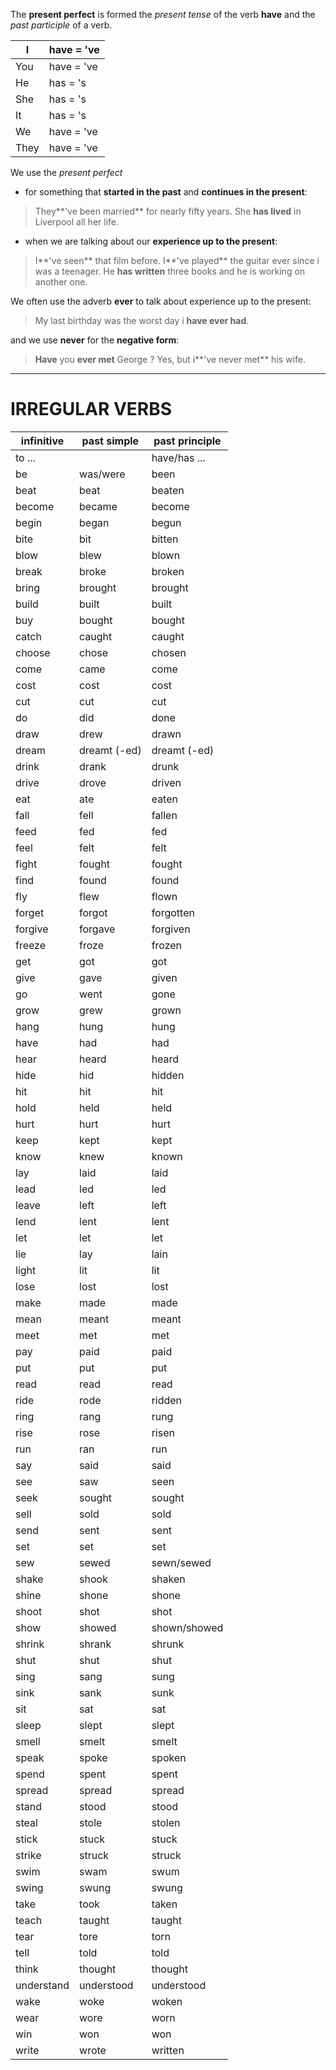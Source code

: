 The **present perfect** is formed the *present tense* of the verb **have** and the *past participle* of a verb.

| I | have = 've |
| --- | ---|
| You | have = 've |
| He | has = 's |
| She | has = 's |
| It | has = 's |
| We | have = 've |
| They | have = 've |

We use the *present perfect* 

* for something that **started in the past** and **continues in the present**:

> They**'ve been married** for nearly fifty years.
> She **has lived** in Liverpool all her life.

* when we are talking about our **experience up to the present**:

> I**'ve seen** that film before.
> I**'ve played** the guitar ever since i was a teenager.
> He **has written** three books and he is working on another one.

We often use the adverb **ever** to talk about experience up to the present:

> My last birthday was the worst day i **have ever had**.

and we use **never** for the **negative form**:

> **Have** you **ever met** George ?
> Yes, but i**'ve never met** his wife.

---

# IRREGULAR VERBS

| infinitive | past simple | past principle |
| --- | --- | --- |
|   to ...   |             |   have/has ... |
| be | was/were | been |
| beat | beat | beaten |
| become | became | become |
| begin | began | begun |
| bite | bit | bitten |
| blow | blew | blown |
| break | broke | broken |
| bring | brought | brought |
| build | built | built |
| buy | bought | bought |
| catch | caught | caught |
| choose | chose | chosen |
| come | came | come |
| cost | cost | cost |
| cut | cut | cut |
| do | did | done |
| draw | drew | drawn |
| dream | dreamt (-ed) | dreamt (-ed) |
| drink | drank | drunk |
| drive | drove | driven |
| eat | ate | eaten |
| fall | fell | fallen |
| feed | fed | fed |
| feel | felt | felt |
| fight | fought | fought |
| find | found | found |
| fly | flew | flown |
| forget | forgot | forgotten |
| forgive | forgave | forgiven |
| freeze | froze | frozen |
| get | got | got |
| give | gave | given |
| go | went | gone |
| grow | grew | grown |
| hang | hung | hung |
| have | had | had |
| hear | heard | heard |
| hide | hid | hidden |
| hit | hit | hit |
| hold | held | held |
| hurt | hurt | hurt |
| keep | kept | kept |
| know | knew | known |
| lay | laid | laid |
| lead | led | led |
| leave | left | left |
| lend | lent | lent |
| let | let | let |
| lie | lay | lain |
| light | lit | lit |
| lose | lost | lost |
| make | made | made |
| mean | meant | meant |
| meet | met | met |
| pay | paid | paid |
| put | put | put |
| read | read | read |
| ride | rode | ridden |
| ring | rang | rung |
| rise | rose | risen |
| run | ran | run |
| say | said | said |
| see | saw | seen |
| seek | sought | sought |
| sell | sold | sold |
| send | sent | sent |
| set | set | set |
| sew | sewed | sewn/sewed |
| shake | shook | shaken |
| shine | shone | shone |
| shoot | shot | shot |
| show | showed | shown/showed |
| shrink | shrank | shrunk |
| shut | shut | shut |
| sing | sang | sung |
| sink | sank | sunk |
| sit | sat | sat |
| sleep | slept | slept |
| smell | smelt | smelt |
| speak | spoke | spoken |
| spend | spent | spent |
| spread | spread | spread |
| stand | stood | stood |
| steal | stole | stolen |
| stick | stuck | stuck |
| strike | struck | struck |
| swim | swam | swum |
| swing | swung | swung |
| take | took | taken |
| teach | taught | taught |
| tear | tore | torn |
| tell | told | told |
| think | thought | thought |
| understand | understood | understood |
| wake | woke | woken |
| wear | wore | worn |
| win | won | won |
| write | wrote | written |






































































































